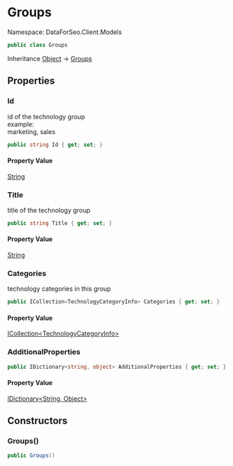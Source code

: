 # Groups

Namespace: DataForSeo.Client.Models

```csharp
public class Groups
```

Inheritance [Object](https://docs.microsoft.com/en-us/dotnet/api/system.object) → [Groups](./dataforseo.client.models.groups.md)

## Properties

### **Id**

id of the technology group
 <br>example:
 <br>marketing, sales

```csharp
public string Id { get; set; }
```

#### Property Value

[String](https://docs.microsoft.com/en-us/dotnet/api/system.string)<br>

### **Title**

title of the technology group

```csharp
public string Title { get; set; }
```

#### Property Value

[String](https://docs.microsoft.com/en-us/dotnet/api/system.string)<br>

### **Categories**

technology categories in this group

```csharp
public ICollection<TechnologyCategoryInfo> Categories { get; set; }
```

#### Property Value

[ICollection&lt;TechnologyCategoryInfo&gt;](https://docs.microsoft.com/en-us/dotnet/api/system.collections.generic.icollection-1)<br>

### **AdditionalProperties**

```csharp
public IDictionary<string, object> AdditionalProperties { get; set; }
```

#### Property Value

[IDictionary&lt;String, Object&gt;](https://docs.microsoft.com/en-us/dotnet/api/system.collections.generic.idictionary-2)<br>

## Constructors

### **Groups()**

```csharp
public Groups()
```
